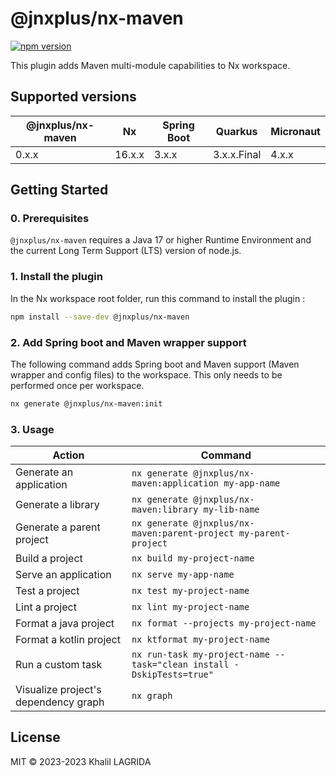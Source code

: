 # @jnxplus/nx-maven

[![npm version](https://badge.fury.io/js/@jnxplus%2Fnx-maven.svg)](https://badge.fury.io/js/@jnxplus%2Fnx-maven)

This plugin adds Maven multi-module capabilities to Nx workspace.

## Supported versions

| @jnxplus/nx-maven | Nx     | Spring Boot | Quarkus     | Micronaut |
| ----------------- | ------ | ----------- | ----------- | --------- |
| 0.x.x             | 16.x.x | 3.x.x       | 3.x.x.Final | 4.x.x     |

## Getting Started

### 0. Prerequisites

`@jnxplus/nx-maven` requires a Java 17 or higher Runtime Environment and the current Long Term Support (LTS) version of node.js.

### 1. Install the plugin

In the Nx workspace root folder, run this command to install the plugin :

```bash
npm install --save-dev @jnxplus/nx-maven
```

### 2. Add Spring boot and Maven wrapper support

The following command adds Spring boot and Maven support (Maven wrapper and config files) to the workspace. This only needs to be performed once per workspace.

```bash
nx generate @jnxplus/nx-maven:init
```

### 3. Usage

| Action                               | Command                                                               |
| ------------------------------------ | --------------------------------------------------------------------- |
| Generate an application              | `nx generate @jnxplus/nx-maven:application my-app-name`               |
| Generate a library                   | `nx generate @jnxplus/nx-maven:library my-lib-name`                   |
| Generate a parent project            | `nx generate @jnxplus/nx-maven:parent-project my-parent-project`      |
| Build a project                      | `nx build my-project-name`                                            |
| Serve an application                 | `nx serve my-app-name`                                                |
| Test a project                       | `nx test my-project-name`                                             |
| Lint a project                       | `nx lint my-project-name`                                             |
| Format a java project                | `nx format --projects my-project-name`                                |
| Format a kotlin project              | `nx ktformat my-project-name`                                         |
| Run a custom task                    | `nx run-task my-project-name --task="clean install -DskipTests=true"` |
| Visualize project's dependency graph | `nx graph`                                                            |

## License

MIT © 2023-2023 Khalil LAGRIDA
